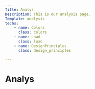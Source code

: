 ```yaml
---
Title: Analys
Description: This is our analysis page.
Template: analysis
techs: 
    - name: Colors
      class: colors
    - name: Load
      class: load
    - name: DesignPrinciples
      class: design_principles

---
```


Analys
==========================
